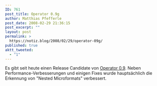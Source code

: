 ```yaml
---
ID: 761
post_title: Operator 0.9g
author: Matthias Pfefferle
post_date: 2008-02-29 21:36:15
post_excerpt: ""
layout: post
permalink: >
  https://notiz.blog/2008/02/29/operator-09g/
published: true
aktt_tweeted:
  - "1"
---
```

Es gibt seit heute einen Release Candidate von <a href="http://www.kaply.com/weblog/2008/02/29/operator-09g-release-candidate-available/">Operator 0.9</a>. Neben Performance-Verbesserungen und einigen Fixes wurde hauptsächlich die Erkennung von "Nested Microformats" verbessert.